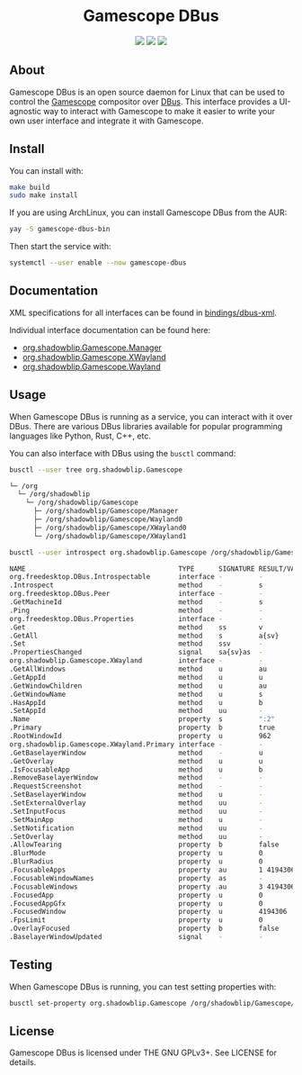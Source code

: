 <h1 align="center">
  <br>
  Gamescope DBus
</h1>

<p align="center">
  <a href="https://github.com/ShadowBlip/gamescope-dbus/stargazers"><img src="https://img.shields.io/github/stars/ShadowBlip/gamescope-dbus" /></a>
  <a href="https://github.com/ShadowBlip/gamescope-dbus/blob/main/LICENSE"><img src="https://img.shields.io/github/license/ShadowBlip/gamescope-dbus" /></a>
  <a href="https://discord.gg/fKsUbrt"><img src="https://img.shields.io/badge/discord-server-%235865F2" /></a>
  <br>
</p>

## About

Gamescope DBus is an open source daemon for Linux that can be used to control the [Gamescope](https://github.com/ValveSoftware/gamescope)
compositor over [DBus](https://www.freedesktop.org/wiki/Software/dbus/). This interface provides
a UI-agnostic way to interact with Gamescope to make it easier to write your own
user interface and integrate it with Gamescope.

## Install

You can install with:

```bash
make build
sudo make install
```

If you are using ArchLinux, you can install Gamescope DBus from the AUR:

```bash
yay -S gamescope-dbus-bin
```

Then start the service with:

```bash
systemctl --user enable --now gamescope-dbus
```

## Documentation

XML specifications for all interfaces can be found in [bindings/dbus-xml](./bindings/dbus-xml).

Individual interface documentation can be found here:

* [org.shadowblip.Gamescope.Manager](./docs/manager.md)
* [org.shadowblip.Gamescope.XWayland](./docs/xwayland.md)
* [org.shadowblip.Gamescope.Wayland](./docs/wayland.md)


## Usage

When Gamescope DBus is running as a service, you can interact with it over DBus.
There are various DBus libraries available for popular programming languages
like Python, Rust, C++, etc.

You can also interface with DBus using the `busctl` command:

```bash
busctl --user tree org.shadowblip.Gamescope
```


```bash
└─ /org
  └─ /org/shadowblip
    └─ /org/shadowblip/Gamescope
      ├─ /org/shadowblip/Gamescope/Manager
      ├─ /org/shadowblip/Gamescope/Wayland0
      ├─ /org/shadowblip/Gamescope/XWayland0
      └─ /org/shadowblip/Gamescope/XWayland1
```


```bash
busctl --user introspect org.shadowblip.Gamescope /org/shadowblip/Gamescope/XWayland0
```

```bash
NAME                                      TYPE      SIGNATURE RESULT/VALUE            FLAGS
org.freedesktop.DBus.Introspectable       interface -         -                       -
.Introspect                               method    -         s                       -
org.freedesktop.DBus.Peer                 interface -         -                       -
.GetMachineId                             method    -         s                       -
.Ping                                     method    -         -                       -
org.freedesktop.DBus.Properties           interface -         -                       -
.Get                                      method    ss        v                       -
.GetAll                                   method    s         a{sv}                   -
.Set                                      method    ssv       -                       -
.PropertiesChanged                        signal    sa{sv}as  -                       -
org.shadowblip.Gamescope.XWayland         interface -         -                       -
.GetAllWindows                            method    u         au                      -
.GetAppId                                 method    u         u                       -
.GetWindowChildren                        method    u         au                      -
.GetWindowName                            method    u         s                       -
.HasAppId                                 method    u         b                       -
.SetAppId                                 method    uu        -                       -
.Name                                     property  s         ":2"                    emits-change
.Primary                                  property  b         true                    emits-change
.RootWindowId                             property  u         962                     emits-change
org.shadowblip.Gamescope.XWayland.Primary interface -         -                       -
.GetBaselayerWindow                       method    -         u                       -
.GetOverlay                               method    u         u                       -
.IsFocusableApp                           method    u         b                       -
.RemoveBaselayerWindow                    method    -         -                       -
.RequestScreenshot                        method    -         -                       -
.SetBaselayerWindow                       method    u         -                       -
.SetExternalOverlay                       method    uu        -                       -
.SetInputFocus                            method    uu        -                       -
.SetMainApp                               method    u         -                       -
.SetNotification                          method    uu        -                       -
.SetOverlay                               method    uu        -                       -
.AllowTearing                             property  b         false                   emits-change writable
.BlurMode                                 property  u         0                       emits-change writable
.BlurRadius                               property  u         0                       emits-change writable
.FocusableApps                            property  au        1 4194306               emits-change
.FocusableWindowNames                     property  as        -                       emits-change
.FocusableWindows                         property  au        3 4194306 4194306 64337 emits-change
.FocusedApp                               property  u         0                       emits-change
.FocusedAppGfx                            property  u         0                       emits-change
.FocusedWindow                            property  u         4194306                 emits-change
.FpsLimit                                 property  u         0                       emits-change writable
.OverlayFocused                           property  b         false                   emits-change
.BaselayerWindowUpdated                   signal    -         -                       -
```

## Testing

When Gamescope DBus is running, you can test setting properties with:

```bash
busctl set-property org.shadowblip.Gamescope /org/shadowblip/Gamescope/XWayland0 org.shadowblip.Gamescope.Primary BlurMode "u" 2
```

## License

Gamescope DBus is licensed under THE GNU GPLv3+. See LICENSE for details.

